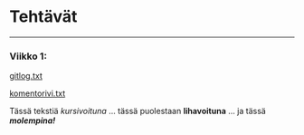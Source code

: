 # Tehtävät
-----------
### Viikko 1:

[gitlog.txt](https://github.com/amandahamynen/ot-harjoitustyo/blob/main/laskarit/viikko1/gitlog.txt)

[komentorivi.txt](https://github.com/amandahamynen/ot-harjoitustyo/blob/main/laskarit/viikko1/komentorivi.txt)


Tässä tekstiä *kursivoituna*
... tässä puolestaan **lihavoituna**
... ja tässä ***molempina!***

